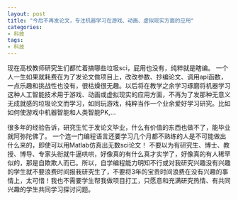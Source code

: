 ```yaml
---
layout: post
title: "今后不再发论文，专注机器学习在游戏、动画、虚拟现实方面的应用"
categories:
- 科技
tags:
- 科技
---
```


现在高校教师研究生们都忙着搞哪些垃圾sci，屁用也没有，纯粹就是瞎编。 一个人一生如果就耗费在为了发论文做项目上，改改参数、抄编论文、调用api函数，一点乐趣和挑战性也没有，很枯燥很无趣。以后将在教学之余学习琢磨将机器学习这种人工智能技术用于游戏、动画或虚拟现实的应用方面，不再为了发那种无意义无成就感的垃圾论文而学习，如同玩游戏，纯粹当作一个业余爱好学习研究。比如如何使游戏中机器智能和人类智能PK,...  <!--more--> 

很多年的经验告诉，研究生忙于发论文毕业，什么有价值的东西也做不了，能毕业就阿弥陀佛了。 一个连一门编程语言还要学习几个月都不熟练的人是不可能做出什么来的，即使可以用Matlab仿真出无数sci论文！ 不要以为有研究生、博士、教授、博导、专家头衔就牛逼哄哄，好像真的有什么真才实学了，好像真的有人稀罕似的，那是自欺欺人而已。所以，自学编程能力明知不行或对我研究兴趣没有兴趣的学生就不要浪费时间报我研究生了，不要将3年的宝贵时间浪费在没有兴趣的事情上，太可惜！我也不需要学生帮我做项目打工，只愿意和充满研究热情、有共同兴趣的学生共同学习探讨问题。  

  



